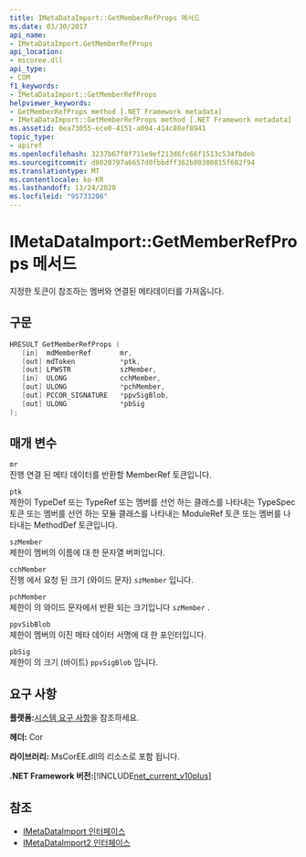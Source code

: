 ```yaml
---
title: IMetaDataImport::GetMemberRefProps 메서드
ms.date: 03/30/2017
api_name:
- IMetaDataImport.GetMemberRefProps
api_location:
- mscoree.dll
api_type:
- COM
f1_keywords:
- IMetaDataImport::GetMemberRefProps
helpviewer_keywords:
- GetMemberRefProps method [.NET Framework metadata]
- IMetaDataImport::GetMemberRefProps method [.NET Framework metadata]
ms.assetid: 0ea73055-ece0-4151-a094-414c88ef8941
topic_type:
- apiref
ms.openlocfilehash: 3237b67f8f711e9ef213d6fc66f1513c534fbdeb
ms.sourcegitcommit: d8020797a6657d0fbbdff362b80300815f682f94
ms.translationtype: MT
ms.contentlocale: ko-KR
ms.lasthandoff: 11/24/2020
ms.locfileid: "95733206"
---
```

# <a name="imetadataimportgetmemberrefprops-method"></a>IMetaDataImport::GetMemberRefProps 메서드

지정한 토큰이 참조하는 멤버와 연결된 메타데이터를 가져옵니다.  
  
## <a name="syntax"></a>구문  
  
```cpp  
HRESULT GetMemberRefProps (  
   [in]  mdMemberRef       mr,
   [out] mdToken           *ptk,
   [out] LPWSTR            szMember,
   [in]  ULONG             cchMember,
   [out] ULONG             *pchMember,
   [out] PCCOR_SIGNATURE   *ppvSigBlob,
   [out] ULONG             *pbSig
);  
```  
  
## <a name="parameters"></a>매개 변수  

 `mr`  
 진행 연결 된 메타 데이터를 반환할 MemberRef 토큰입니다.  
  
 `ptk`  
 제한이 TypeDef 또는 TypeRef 또는 멤버를 선언 하는 클래스를 나타내는 TypeSpec 토큰 또는 멤버를 선언 하는 모듈 클래스를 나타내는 ModuleRef 토큰 또는 멤버를 나타내는 MethodDef 토큰입니다.  
  
 `szMember`  
 제한이 멤버의 이름에 대 한 문자열 버퍼입니다.  
  
 `cchMember`  
 진행 에서 요청 된 크기 (와이드 문자) `szMember` 입니다.  
  
 `pchMember`  
 제한이 의 와이드 문자에서 반환 되는 크기입니다 `szMember` .  
  
 `ppvSibBlob`  
 제한이 멤버의 이진 메타 데이터 서명에 대 한 포인터입니다.  
  
 `pbSig`  
 제한이 의 크기 (바이트) `ppvSigBlob` 입니다.  
  
## <a name="requirements"></a>요구 사항  

 **플랫폼:**[시스템 요구 사항](../../get-started/system-requirements.md)을 참조하세요.  
  
 **헤더:** Cor  
  
 **라이브러리:** MsCorEE.dll의 리소스로 포함 됩니다.  
  
 **.NET Framework 버전:**[!INCLUDE[net_current_v10plus](../../../../includes/net-current-v10plus-md.md)]  
  
## <a name="see-also"></a>참조

- [IMetaDataImport 인터페이스](imetadataimport-interface.md)
- [IMetaDataImport2 인터페이스](imetadataimport2-interface.md)
